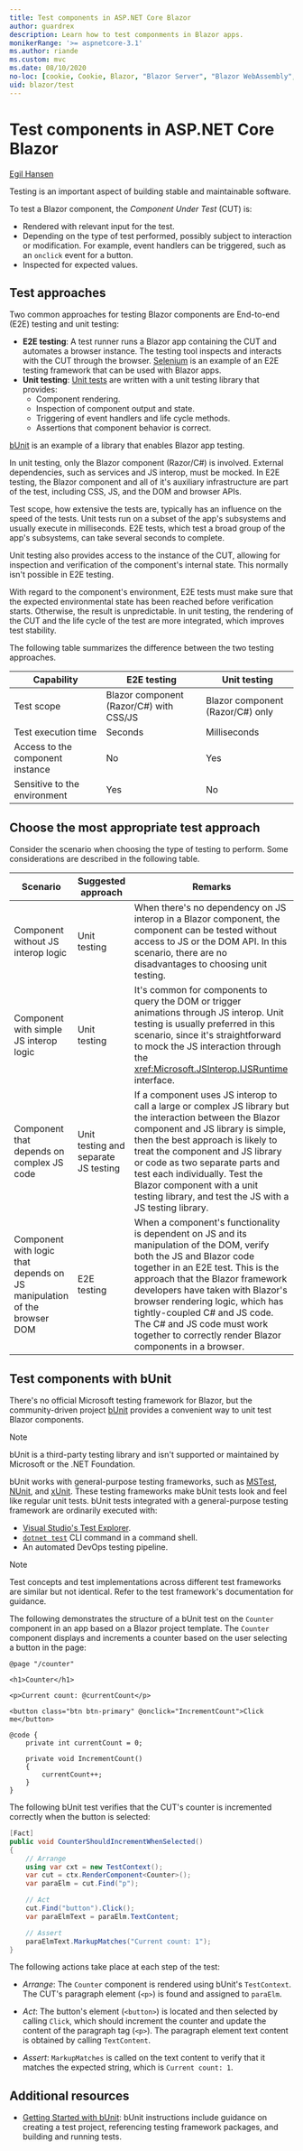 ```yaml
---
title: Test components in ASP.NET Core Blazor
author: guardrex
description: Learn how to test componments in Blazor apps.
monikerRange: '>= aspnetcore-3.1'
ms.author: riande
ms.custom: mvc
ms.date: 08/10/2020
no-loc: [cookie, Cookie, Blazor, "Blazor Server", "Blazor WebAssembly", "Identity", "Let's Encrypt", Razor, SignalR]
uid: blazor/test
---
```

# Test components in ASP.NET Core Blazor

[Egil Hansen](https://egilhansen.com/)

Testing is an important aspect of building stable and maintainable software.

To test a Blazor component, the *Component Under Test* (CUT) is:

* Rendered with relevant input for the test.
* Depending on the type of test performed, possibly subject to interaction or modification. For example, event handlers can be triggered, such as an `onclick` event for a button.
* Inspected for expected values.

## Test approaches

Two common approaches for testing Blazor components are End-to-end (E2E) testing and unit testing:

* **E2E testing**: A test runner runs a Blazor app containing the CUT and automates a browser instance. The testing tool inspects and interacts with the CUT through the browser. [Selenium](https://github.com/SeleniumHQ/selenium) is an example of an E2E testing framework that can be used with Blazor apps.
* **Unit testing**: [Unit tests](/dotnet/core/testing/) are written with a unit testing library that provides:
  * Component rendering.
  * Inspection of component output and state.
  * Triggering of event handlers and life cycle methods.
  * Assertions that component behavior is correct.

[bUnit](https://github.com/egil/bUnit) is an example of a library that enables Blazor app testing.

In unit testing, only the Blazor component (Razor/C#) is involved. External dependencies, such as services and JS interop, must be mocked. In E2E testing, the Blazor component and all of it's auxiliary infrastructure are part of the test, including CSS, JS, and the DOM and browser APIs.

Test scope, how extensive the tests are, typically has an influence on the speed of the tests. Unit tests run on a subset of the app's subsystems and usually execute in milliseconds. E2E tests, which test a broad group of the app's subsystems, can take several seconds to complete.

Unit testing also provides access to the instance of the CUT, allowing for inspection and verification of the component's internal state. This normally isn't possible in E2E testing.

With regard to the component's environment, E2E tests must make sure that the expected environmental state has been reached before verification starts. Otherwise, the result is unpredictable. In unit testing, the rendering of the CUT and the life cycle of the test are more integrated, which improves test stability.

The following table summarizes the difference between the two testing approaches.

| Capability                       | E2E testing                             | Unit testing                     |
| -------------------------------- | --------------------------------------- | -------------------------------- |
| Test scope                       | Blazor component (Razor/C#) with CSS/JS | Blazor component (Razor/C#) only |
| Test execution time              | Seconds                                 | Milliseconds                     |
| Access to the component instance | No                                      | Yes                              |
| Sensitive to the environment     | Yes                                     | No                               |

## Choose the most appropriate test approach

Consider the scenario when choosing the type of testing to perform. Some considerations are described in the following table.

| Scenario | Suggested approach | Remarks |
| -------- | ------------------ | ------- |
| Component without JS interop logic | Unit testing | When there's no dependency on JS interop in a Blazor component, the component can be tested without access to JS or the DOM API. In this scenario, there are no disadvantages to choosing unit testing. |
| Component with simple JS interop logic | Unit testing | It's common for components to query the DOM or trigger animations through JS interop. Unit testing is usually preferred in this scenario, since it's straightforward to mock the JS interaction through the <xref:Microsoft.JSInterop.IJSRuntime> interface. |
| Component that depends on complex JS code | Unit testing and separate JS testing | If a component uses JS interop to call a large or complex JS library but the interaction between the Blazor component and JS library is simple, then the best approach is likely to treat the component and JS library or code as two separate parts and test each individually. Test the Blazor component with a unit testing library, and test the JS with a JS testing library. |
| Component with logic that depends on JS manipulation of the browser DOM | E2E testing | When a component's functionality is dependent on JS and its manipulation of the DOM, verify both the JS and Blazor code together in an E2E test. This is the approach that the Blazor framework developers have taken with Blazor's browser rendering logic, which has tightly-coupled C# and JS code. The C# and JS code must work together to correctly render Blazor components in a browser.

## Test components with bUnit

There's no official Microsoft testing framework for Blazor, but the community-driven project [bUnit](https://github.com/egil/bUnit) provides a convenient way to unit test Blazor components.

> [!NOTE]
> bUnit is a third-party testing library and isn't supported or maintained by Microsoft or the .NET Foundation.

bUnit works with general-purpose testing frameworks, such as [MSTest](/dotnet/core/testing/unit-testing-with-mstest), [NUnit](https://nunit.org/), and [xUnit](https://xunit.github.io/). These testing frameworks make bUnit tests look and feel like regular unit tests. bUnit tests integrated with a general-purpose testing framework are ordinarily executed with:

* [Visual Studio's Test Explorer](/visualstudio/test/run-unit-tests-with-test-explorer).
* [`dotnet test`](/dotnet/core/tools/dotnet-test) CLI command in a command shell.
* An automated DevOps testing pipeline.

> [!NOTE]
> Test concepts and test implementations across different test frameworks are similar but not identical. Refer to the test framework's documentation for guidance.

The following demonstrates the structure of a bUnit test on the `Counter` component in an app based on a Blazor project template. The `Counter` component displays and increments a counter based on the user selecting a button in the page:

```razor
@page "/counter"

<h1>Counter</h1>

<p>Current count: @currentCount</p>

<button class="btn btn-primary" @onclick="IncrementCount">Click me</button>

@code {
    private int currentCount = 0;

    private void IncrementCount()
    {
        currentCount++;
    }
}
```

The following bUnit test verifies that the CUT's counter is incremented correctly when the button is selected:

```csharp
[Fact]
public void CounterShouldIncrementWhenSelected()
{
    // Arrange
    using var cxt = new TestContext();
    var cut = ctx.RenderComponent<Counter>();
    var paraElm = cut.Find("p");

    // Act
    cut.Find("button").Click();
    var paraElmText = paraElm.TextContent;

    // Assert
    paraElmText.MarkupMatches("Current count: 1");
}
```

The following actions take place at each step of the test:

* *Arrange*: The `Counter` component is rendered using bUnit's `TestContext`. The CUT's paragraph element (`<p>`) is found and assigned to `paraElm`.

* *Act*: The button's element (`<button>`) is located and then selected by calling `Click`, which should increment the counter and update the content of the paragraph tag (`<p>`). The paragraph element text content is obtained by calling `TextContent`.

* *Assert*: `MarkupMatches` is called on the text content to verify that it matches the expected string, which is `Current count: 1`.

## Additional resources

* [Getting Started with bUnit](https://bunit.egilhansen.com/docs/getting-started/): bUnit instructions include guidance on creating a test project, referencing testing framework packages, and building and running tests.

